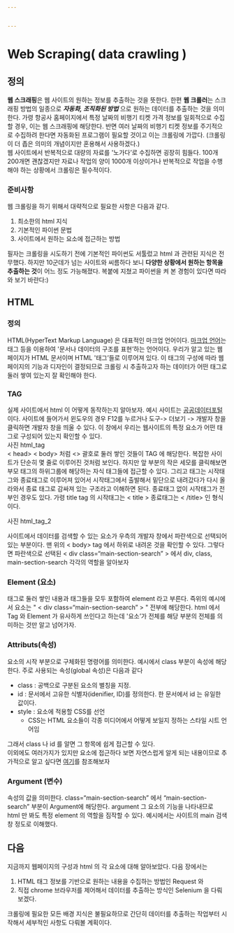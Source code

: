 ```yaml
---


---
```


<h1 id="web-scraping-data-crawling-">Web Scraping( data crawling )</h1>
<h2 id="정의">정의</h2>
<p><strong>웹 스크래핑</strong>은 웹 사이트의 원하는 정보를 추출하는 것을 뜻한다. 한편 <strong>웹 크롤러</strong>는 스크래핑 방법의 일종으로 <em><strong>자동화, 조직화된 방법</strong></em> 으로 원하는 데이터를 추출하는 것을 의미한다. 가령 항공사 홈페이지에서 특정 날짜의 비행기 티켓 가격 정보를 일회적으로 수집할 경우, 이는 웹 스크래핑에 해당한다. 반면 여러 날짜의 비행기 티켓 정보를 주기적으로 수집하려 한다면 자동화된 프로그램이 필요할 것이고 이는 크롤링에 가깝다. (크롤링이 더 좁은 의미의 개념이지만 혼용해서 사용하겠다.)<br>
웹 사이트에서 반복적으로 대량의 자료를 '노가다’로 수집하면 굉장히 힘들다. 100개 200개면 괜찮겠지만 자료나 작업의 양이 1000개 이상이거나 반복적으로 작업을 수행해야 하는 상황에서 크롤링은 필수적이다.</p>
<h3 id="준비사항">준비사항</h3>
<p>웹 크롤링을 하기 위해서 대략적으로 필요한 사항은 다음과 같다.</p>
<ol>
<li>최소한의 html 지식</li>
<li>기본적인 파이썬 문법</li>
<li>사이트에서 원하는 요소에 접근하는 방법</li>
</ol>
<p>필자는 크롤링을 시도하기 전에 기본적인 파이썬도 서툴렀고 html 과 관련된 지식은 전무했다. 하지만 10군데가 넘는 사이트와 씨름하다 보니 <strong>다양한 상황에서 원하는 항목을 추출하는 것</strong>이 어느 정도 가능해졌다.  복붙에 지쳤고 파이썬을 켜 본 경험이 있다면 따라와 보기 바란다:)</p>
<h2 id="html">HTML</h2>
<h3 id="정의-1">정의</h3>
<p>HTML(HyperText Markup Language) 은 대표적인 마크업 언어이다. <a href="https://ko.wikipedia.org/wiki/%EB%A7%88%ED%81%AC%EC%97%85_%EC%96%B8%EC%96%B4">마크업 언어</a>는 태그 등을 이용하여 '문서나 데이터의 구조를 표현’하는 언어이다.  우리가 알고 있는 웹 페이지가 HTML 문서이며 HTML '태그’들로 이루어져 있다. 이 태그의 구성에 따라 웹페이지의 기능과 디자인이 결정되므로 크롤링 시 추출하고자 하는 데이터가 어떤 태그로 둘러 쌓여 있는지 잘 확인해야 한다.</p>
<h3 id="tag">TAG</h3>
<p>실제 사이트에서 html 이 어떻게 동작하는지 알아보자. 예시 사이트는 <a href="https://www.data.go.kr/index.do">공공데이터포털</a>이다.  사이트에 들어가서 윈도우의 경우 F12를 누르거나 도구-&gt; 더보기 -&gt; 개발자 창을 클릭하면 개발자 창을 띄울 수 있다.  이 창에서 우리는 웹사이트의 특정 요소가 어떤 태그로 구성되어 있는지 확인할 수 있다.<br>
사진 html_tag<br>
&lt; head&gt; &lt; body&gt;  처럼  &lt;&gt; 괄호로 둘러 쌓인 것들이 TAG 에 해당한다. 복잡한 사이트가 단순히 몇 줄로 이루어진 것처럼 보인다. 하지만  앞 부분의 작은 세모를 클릭해보면 부모 태그의 하위그룹에 해당하는 자식 태그들에 접근할 수 있다.  그리고 태그는 시작태그와 종료태그로 이루어져 있어서 시작태그에서 출발해서 밑단으로 내려갔다가 다시 올라와서 종료 태그로 감싸져 있는 구조라고 이해하면 된다.  종료태그 없이 시작태그가 전부인 경우도 있다. 가령 title tag 의 시작태그는 &lt; title &gt; 종료태그는 &lt; /title&gt; 인 형식이다.</p>
<p>사진 html_tag_2</p>
<p>사이트에서 데이터를 검색할 수 있는 요소가 우측의 개발자 창에서 파란색으로 선택되어 있는 부분이다. 맨 위의 &lt; body&gt; tag 에서 하위로 내려온 것을 확인할 수 있다. 그렇다면 파란색으로 선택된 &lt; div class=“main-section-search” &gt; 에서 div, class, main-section-search 각각의 역할을 알아보자</p>
<h3 id="element-요소">Element (요소)</h3>
<p>태그로 둘러 쌓인 내용과 태그들을 모두 포함하여 element 라고 부른다. 즉위의 예시에서 요소는 " &lt; div class=“main-section-search” &gt; " 전부에 해당한다. html 에서 Tag 와 Element 가 유사하게 쓰인다고 하는데 '요소’가 전체를 해당 부분의 전체를 의미하는 것만 알고 넘어가자.</p>
<h3 id="attributs속성">Attributs(속성)</h3>
<p>요소의 시작 부분으로 구체화된 명령어를 의미한다.  예시에서 class 부분이 속성에 해당한다. 주로 사용되는 속성(global 속성)은 다음과 같다</p>
<ul>
<li>class : 공백으로 구분된 요소의 별칭을 지정.</li>
<li>id : 문서에서 고유한 식별자(idenifier, ID)를 정의한다. 한 문서에서 id 는 유일한 값이다.</li>
<li>style : 요소에 적용할 CSS를 선언
<ul>
<li>CSS는 HTML 요소들이 각종 미디어에서 어떻게 보일지 정하는 스타일 시트 언어임</li>
</ul>
</li>
</ul>
<p>그래서 class 나 id 를 알면 그 항목에 쉽게 접근할 수 있다.<br>
이외에도 여러가지가 있지만 요소에 접근하다 보면 자연스럽게 알게 되는 내용이므로 추가적으로 알고 싶다면 <a href="https://heropy.blog/2019/05/26/html-elements/">여기</a>를 참조해보자</p>
<h3 id="argument-변수">Argument (변수)</h3>
<p>속성의 값을 의미한다.  class=“main-section-search” 에서 “main-section-search” 부분이 Argument에 해당한다. argument 그 요소의 기능을 나타내므로 html 만 봐도 특정 element 의 역할을 짐작할 수 있다. 예시에서는 사이트의 main 검색창 정도로 이해했다.</p>
<h2 id="다음">다음</h2>
<p>지금까지 웹페이지의 구성과 html 의 각 요소에 대해 알아보았다. 다음 장에서는</p>
<ol>
<li>HTML 태그 정보를 기반으로 원하는 내용을 수집하는 방법인 Request 와</li>
<li>직접 chrome 브라우저를 제어해서 데이터를 추출하는 방식인 Selenium 을 다뤄보겠다.</li>
</ol>
<p>크롤링에 필요한 모든 배경 지식은 불필요하므로 간단히 데이터를 추출하는 작업부터 시작해서 세부적인 사항도 다뤄볼 계획이다.</p>

